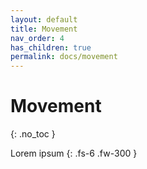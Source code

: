 ```yaml
---
layout: default
title: Movement
nav_order: 4
has_children: true
permalink: docs/movement
---
```


# Movement
{: .no_toc }

Lorem ipsum
{: .fs-6 .fw-300 }

